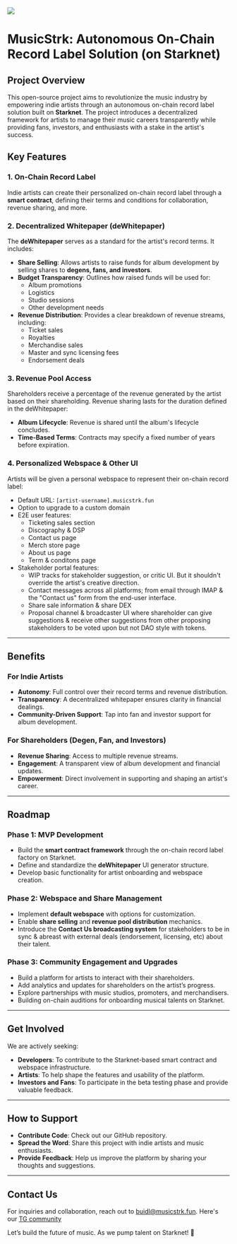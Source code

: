 <img src="https://raw.githubusercontent.com/hackinsync/musicstrk/refs/heads/main/webapp/app/assets/images/LogoText-W.png">

# MusicStrk: Autonomous On-Chain Record Label Solution (on Starknet)

## Project Overview

This open-source project aims to revolutionize the music industry by empowering indie artists through an autonomous on-chain record label solution built on **Starknet**. The project introduces a decentralized framework for artists to manage their music careers transparently while providing fans, investors, and enthusiasts with a stake in the artist's success.

## Key Features

### 1. **On-Chain Record Label**
Indie artists can create their personalized on-chain record label through a **smart contract**, defining their terms and conditions for collaboration, revenue sharing, and more.

### 2. **Decentralized Whitepaper (deWhitepaper)**
The **deWhitepaper** serves as a standard for the artist's record terms. It includes:
- **Share Selling**: Allows artists to raise funds for album development by selling shares to **degens, fans, and investors**.
- **Budget Transparency**: Outlines how raised funds will be used for:
  - Album promotions
  - Logistics
  - Studio sessions
  - Other development needs
- **Revenue Distribution**: Provides a clear breakdown of revenue streams, including:
  - Ticket sales
  - Royalties
  - Merchandise sales
  - Master and sync licensing fees
  - Endorsement deals

### 3. **Revenue Pool Access**
Shareholders receive a percentage of the revenue generated by the artist based on their shareholding. Revenue sharing lasts for the duration defined in the deWhitepaper:
- **Album Lifecycle**: Revenue is shared until the album's lifecycle concludes.
- **Time-Based Terms**: Contracts may specify a fixed number of years before expiration.

### 4. **Personalized Webspace & Other UI**
Artists will be given a personal webspace to represent their on-chain record label:
- Default URL: `[artist-username].musicstrk.fun`
- Option to upgrade to a custom domain
- E2E user features:
  - Ticketing sales section
  - Discography & DSP
  - Contact us page
  - Merch store page
  - About us page
  - Term & conditons page
- Stakeholder portal features:
  - WIP tracks for stakeholder suggestion, or critic UI. But it shouldn't override the artist's creative direction.
  - Contact messages across all platforms; from email through IMAP & the "Contact us" form from the end-user interface. 
  - Share sale information & share DEX
  - Proposal channel & broadcaster UI where shareholder can give suggestions & receive other suggestions from other proposing stakeholders to be voted upon but not DAO style with tokens. 

---

## Benefits

### For Indie Artists
- **Autonomy**: Full control over their record terms and revenue distribution.
- **Transparency**: A decentralized whitepaper ensures clarity in financial dealings.
- **Community-Driven Support**: Tap into fan and investor support for album development.

### For Shareholders (Degen, Fan, and Investors)
- **Revenue Sharing**: Access to multiple revenue streams.
- **Engagement**: A transparent view of album development and financial updates.
- **Empowerment**: Direct involvement in supporting and shaping an artist's career.

---

## Roadmap

### Phase 1: MVP Development
- Build the **smart contract framework** through the on-chain record label factory on Starknet.
- Define and standardize the **deWhitepaper** UI generator structure.
- Develop basic functionality for artist onboarding and webspace creation.

### Phase 2: Webspace and Share Management
- Implement **default webspace** with options for customization.
- Enable **share selling** and **revenue pool distribution** mechanics.
- Introduce the **Contact Us broadcasting system** for stakeholders to be in sync & abreast with external deals (endorsement, licensing, etc) about their talent.

### Phase 3: Community Engagement and Upgrades
- Build a platform for artists to interact with their shareholders.
- Add analytics and updates for shareholders on the artist’s progress.
- Explore partnerships with music studios, promoters, and merchandisers.
- Building on-chain auditions for onboarding musical talents on Starknet.

---

## Get Involved

We are actively seeking:
- **Developers**: To contribute to the Starknet-based smart contract and webspace infrastructure.
- **Artists**: To help shape the features and usability of the platform.
- **Investors and Fans**: To participate in the beta testing phase and provide valuable feedback.

---

## How to Support

- **Contribute Code**: Check out our GitHub repository.
- **Spread the Word**: Share this project with indie artists and music enthusiasts.
- **Provide Feedback**: Help us improve the platform by sharing your thoughts and suggestions.

---

## Contact Us

For inquiries and collaboration, reach out to [buidl@musicstrk.fun](mailto:buidl@musicstrk.fun). Here's our [TG community](https://t.me/MusicStrk_CJ)

Let’s build the future of music. As we pump talent on Starknet! 🎵
